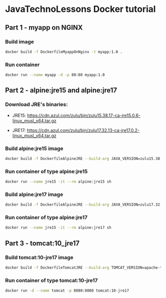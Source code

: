 # JavaTechnoLessons Docker tutorial

## Part 1 - myapp on NGINX

### Build image

```sh
docker build -f DockerfileMyappOnNginx -t myapp:1.0 .
```

### Run container
```sh
docker run --name myapp -d -p 80:80 myapp:1.0
```

## Part 2 - alpine:jre15 and alpine:jre17

### Download JRE's binaries:
* JRE15: https://cdn.azul.com/zulu/bin/zulu15.38.17-ca-jre15.0.6-linux_musl_x64.tar.gz

* JRE17: https://cdn.azul.com/zulu/bin/zulu17.32.13-ca-jre17.0.2-linux_musl_x64.tar.gz

### Build alpine:jre15 image

```sh
docker build -f DockerfileAlpineJRE --build-arg JAVA_VERSION=zulu15.38.17-ca-jre15.0.6-linux_musl_x64 -t alpine:jre15 .
```

### Run container of type alpine:jre15
```sh
docker run --name jre15 -it --rm alpine:jre15 sh
```
### Build alpine:jre17 image

```sh
docker build -f DockerfileAlpineJRE --build-arg JAVA_VERSION=zulu17.32.13-ca-jre17.0.2-linux_musl_x64 -t alpine:jre15 .
```

### Run container of type alpine:jre17
```sh
docker run --name jre15 -it --rm alpine:jre17 sh
```

## Part 3 - tomcat:10_jre17

### Build tomcat:10-jre17 image

```sh
docker build -f DockerfileTomcatJRE --build-arg TOMCAT_VERSION=apache-tomcat-10.0.14 -t tomcat:10-jre17 .
```
### Run container of type tomcat:10-jre17
```sh
docker run -d --name tomcat -p 8080:8080 tomcat:10-jre17 
```